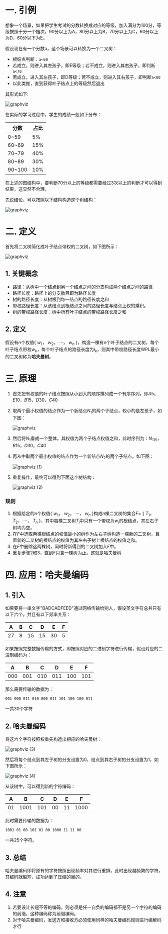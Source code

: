 # 一. 引例

想象一个场景，如果把学生考试的分数转换成对应的等级，加入满分为100分，等级按照十分一个档次，90分以上为A，80分以上为B，70分以上为C，60分以上为D，60分以下为E。

假设现在有一个分数a，这个场景可以转换为一个二叉树：

- 根结点判断：`a<60`
- 若成立，则进入其左孩子，即E等级；若不成立，则进入其右孩子，即判断`a<70`
- 若成立，进入其左孩子，即D等级；若不成立，则进入其右孩子，即判断`a<80`
- 以此类推，直到获得叶子结点上的等级然后退出

其形式如下:

![graphviz](https://user-images.githubusercontent.com/91216205/194515826-694233bc-2ca2-4a7a-9b37-bbf64103ccfa.svg)

在实际的学习过程中，学生的成绩一般如下分布：

| 分数   | 占比 |
| ------ | ---- |
| 0~59   | 5%   |
| 60~69  | 15%  |
| 70~79  | 40%  |
| 80~89  | 30%  |
| 90~100 | 10%  |

在上述的图结构中，要判断70分以上的等级都需要经过3次以上的判断才可以得到结果，这显然不合理。

先说结论，可以按照以下结构构造这个树结构：

![graphviz ](https://user-images.githubusercontent.com/91216205/194518342-81697947-400e-4b1d-97c3-a89c1889f372.svg)



# 二. 定义

首先将二叉树简化成叶子结点带权的二叉树，如下图所示：

![graphviz](https://user-images.githubusercontent.com/91216205/194520154-bf599ac9-c12d-4ec3-8d29-9186a709fd25.svg)

## 1. 关键概念

- 路径：从树中一个结点到另一个结点之间的分支构成两个结点之间的路径
- 路径长度：路径上的分支数目即为路径长度
- 树的路径长度：从树根到每一结点的路径长度之和
- 带权路径长度：从该结点到根结点之间的路径长度与结点上权的乘积。
- 树的带权路径长度：树中所有叶子结点的带权路径长度之和



## 2. 定义

假设有$n$个权值{ $w_1$， $w_2$， ···， $w_n$ }，构造一棵有$n$个叶子结点的二叉树，每个叶子结点带权$w_k$，每个叶子结点的路径长度为$l_k$，则其中带权路径长度WPL最小的二叉树称为**哈夫曼树**。



# 三. 原理

1. 首先把有权值的叶子结点按照从小到大的顺序排列成一个有序序列，即$A5$，$E10$，$B15$，$D30$，$C40$

2. 取两个最小权值的结点作为一个新结点$N_1$的两个子结点，较小的是左孩子，如下图：

   ![graphviz](https://user-images.githubusercontent.com/91216205/194522602-193397e0-fbd7-497d-8a9f-5a5c509214ba.svg)

3. 然后将$N_1$看成一个整体，其权值为两个子结点权值之和，此时序列为：$N_115$，$B15$，$D30$，$C40$

4. 再从中取两个最小权值的结点作为一个新结点$N_2$的两个子结点，如下图：

   ![graphviz (1)](https://user-images.githubusercontent.com/91216205/194523653-d55faaf9-c918-43aa-990a-ac00360edb53.svg)

5. 重复操作，最终可以得到下面这个树结构：

   ![graphviz (2)](https://user-images.githubusercontent.com/91216205/194525194-529777d2-3cdc-460a-8d9e-cbf570de984e.svg)

### 规则

1. 根据给定的$n$个权值{ $w_1$， $w_2$， ···， $w_n$ }构成$n$棵二叉树的集合$F=$ { $T_1$， $T_2$， ···， $T_n$ }，其中每棵二叉树$T_i$中只有一个带权为$w_i$的根结点，其左右子树均为空。
2. 在$F$中选取两棵根结点的权值最小的树作为左右子树构造一棵新的二叉树，且置新的二叉树的根结点的权值为其左右子树上根结点的权值之和。
3. 在$F$中删除这两棵树，同时将新得到的二叉树加入$F$中。
4. 重复步骤2和3，直到$F$只含一棵树为止。这就是哈夫曼树



# 四. 应用：哈夫曼编码

## 1. 引入

如果要将一串文字"BADCADFEED"通过网络传输给别人，假设英文字符总共只有以下六个，并且有以下频率关系：

| A    | B    | C    | D    | E    | F    |
| ---- | ---- | ---- | ---- | ---- | ---- |
| 27   | 8    | 15   | 15   | 30   | 5    |

如果按照完整数据传输的方式，即按照对应的二进制字符进行传输，假设对应的二进制编码为：

| A    | B    | C    | D    | E    | F    |
| ---- | ---- | ---- | ---- | ---- | ---- |
| 000  | 001  | 010  | 011  | 100  | 101  |

那么需要传输的数据为：

```
001 000 011 010 000 011 101 100 100 011
```

一共30个字符



## 2. 哈夫曼编码

将这六个字符按照权重先构造出相应的哈夫曼树：

![graphviz (3)](https://user-images.githubusercontent.com/91216205/194528999-6cac3b45-b3d4-453e-921a-4c2edbee4c8a.svg)

然后将每个结点到其左子树的分支设置为0，结点到其右子树的分支设置为1，如下图所示：

![graphviz (4)](https://user-images.githubusercontent.com/91216205/194529367-93a9cba7-725f-48ee-87c9-69674fb04fa4.svg)

从该树中，可以得到新的字符编码：

| A    | B    | C    | D    | E    | F    |
| ---- | ---- | ---- | ---- | ---- | ---- |
| 01   | 1001 | 101  | 00   | 11   | 1000 |

此时需要传输的数据为：

```
1001 01 00 101 01 00 1000 11 11 00
```

一共25个字符。



## 3. 总结

哈夫曼编码即将原有的字符按照出现频率对其进行重排，此时出现越频繁的字符，其编码就越短，成功达到了压缩的目的。



## 4. 注意

1. 若要设计长短不等的编码，则必须是任一自负的编码都不是另一个字符的编码的前缀，这种编码称为前缀编码。
2. 对于哈夫曼编码，发送方和接收方必须使用同样的哈夫曼编码规则进行编解码才行
